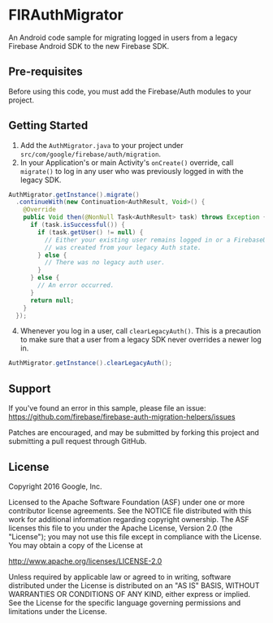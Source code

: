 FIRAuthMigrator
===============

An Android code sample for migrating logged in users from a legacy Firebase
Android SDK to the new Firebase SDK.

Pre-requisites
--------------
Before using this code, you must add the Firebase/Auth modules to your project.

Getting Started
---------------
1. Add the `AuthMigrator.java` to your project under
   `src/com/google/firebase/auth/migration`.
3. In your Application's or main Activity's `onCreate()` override,
   call `migrate()` to log in any user who was previously logged in with the
   legacy SDK.
```java
AuthMigrator.getInstance().migrate()
  .continueWith(new Continuation<AuthResult, Void>() {
    @Override
    public Void then(@NonNull Task<AuthResult> task) throws Exception {
      if (task.isSuccessful()) {
        if (task.getUser() != null) {
          // Either your existing user remains logged in or a FirebaseUser
          // was created from your legacy Auth state.
        } else {
          // There was no legacy auth user.
        }
      } else {
        // An error occurred.
      }
      return null;
    }
  });
```
4. Whenever you log in a user, call `clearLegacyAuth()`. This is a precaution
   to make sure that a user from a legacy SDK never overrides a newer log in.
```java
AuthMigrator.getInstance().clearLegacyAuth();
```

Support
-------
If you've found an error in this sample, please file an issue:
https://github.com/firebase/firebase-auth-migration-helpers/issues

Patches are encouraged, and may be submitted by forking this project and
submitting a pull request through GitHub.

License
-------

Copyright 2016 Google, Inc.

Licensed to the Apache Software Foundation (ASF) under one or more contributor
license agreements.  See the NOTICE file distributed with this work for
additional information regarding copyright ownership.  The ASF licenses this
file to you under the Apache License, Version 2.0 (the "License"); you may not
use this file except in compliance with the License.  You may obtain a copy of
the License at

  http://www.apache.org/licenses/LICENSE-2.0

Unless required by applicable law or agreed to in writing, software
distributed under the License is distributed on an "AS IS" BASIS, WITHOUT
WARRANTIES OR CONDITIONS OF ANY KIND, either express or implied.  See the
License for the specific language governing permissions and limitations under
the License.